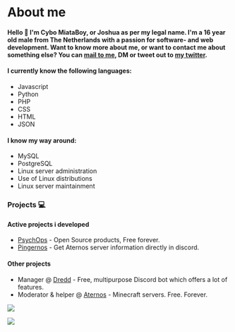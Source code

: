# About me
#### Hello 👋 I'm Cybo MiataBoy, or Joshua as per my legal name. I'm a 16 year old male from The Netherlands with a passion for software- and web development. Want to know more about me, or want to contact me about something else? You can [mail to me](mailto:miataboymx@gmail.com), DM or tweet out to [my twitter](https://twitter.com/MiataBoyMX).

#### I currently know the following languages:
- Javascript
- Python
- PHP
- CSS
- HTML
- JSON

#### I know my way around:
- MySQL
- PostgreSQL
- Linux server administration
- Use of Linux distributions
- Linux server maintainment

### Projects 💻
#### Active projects i developed
- [PsychOps](https://psychops.eu) - Open Source products, Free forever.
- [Pingernos](https://psychops.eu/pingernos.php) - Get Aternos server information directly in discord.

#### Other projects
- Manager @ [Dredd](https://github.com/Dredd-bot/Dredd) - Free, multipurpose Discord bot which offers a lot of features.
- Moderator & helper @ [Aternos](https://aternos.org) - Minecraft servers. Free. Forever.

![](https://github-readme-stats.vercel.app/api/wakatime?username=MiataBoy&theme=merko&hide_border=true&show_icons=True&layout=compact)
<!--
![My GitHub Stats](https://github-readme-stats.vercel.app/api?username=ScourgeTheHedgehog&show_icons=true&theme=tokyonight&hide_border=true)
-->
![](https://github.com/ScourgeTheHedgehog/github-stats/blob/master/generated/overview.svg)
